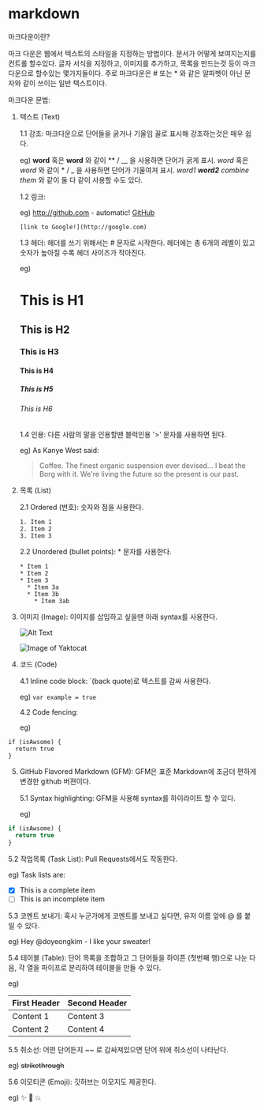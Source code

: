 # markdown

마크다운이란?

마크 다운은 웹에서 텍스트의 스타일을 지정하는 방법이다. 문서가 어떻게 보여지는지를 컨트롤 할수있다. 글자 서식을 지정하고, 이미지를 추가하고, 목록을 만드는것 등이 마크다운으로 할수있는 몇가지들이다. 주로 마크다운은 # 또는 * 와 같은 알파벳이 아닌 문자와 같이 쓰이는 일반 텍스트이다.

마크다운 문법:

1. 텍스트 (Text) 

   1.1 강조: 마크다운으로 단어들을 굵거나 기울임 꼴로 표시해 강조하는것은 매우 쉽다.
   
   eg) 
   **word** 혹은 __word__ 와 같이 ** / __ 을 사용하면 단어가 굵게 표시.
   *word* 혹은 _word_ 와 같이 * / _ 을 사용하면 단어가 기울여져 표시.
   _word1 **word2** combine them_ 와 같이 둘 다 같이 사용할 수도 있다.
 
   1.2 링크:
   
   eg) http://github.com - automatic!
       [GitHub](http://github.com)
       
       [link to Google!](http://google.com)
       
   1.3 헤더: 헤더를 쓰기 위해서는 # 문자로 시작한다. 헤더에는 총 6개의 레벨이 있고 숫자가 높아질 수록 헤더 사이즈가 작아진다.
   
   eg) 
   # This is H1
   ## This is H2
   ### This is H3
   #### This is H4
   ##### This is H5
   ###### This is H6
   
   1.4 인용: 다른 사람의 말을 인용할땐 블럭인용 '>' 문자를 사용하면 된다.
   
   eg) 
   As Kanye West said:
   > Coffee. The finest organic suspension ever devised... I beat the Borg with it.
   > We're living the future so the present is our past.

2. 목록 (List)

   2.1 Ordered (번호): 숫자와 점을 사용한다.
   
       1. Item 1
       2. Item 2
       3. Item 3
   
   2.2 Unordered (bullet points): * 문자를 사용한다.
   
       * Item 1
       * Item 2
       * Item 3
         * Item 3a
         * Item 3b
           * Item 3ab

3. 이미지 (Image): 이미지를 삽입하고 싶을땐 아래 syntax를 사용한다.
   
   ![Alt Text](url)
   
   ![Image of Yaktocat](https://octodex.github.com/images/yaktocat.png)

4. 코드 (Code)

   4.1 Inline code block: `(back quote)로 텍스트를 감싸 사용한다.
   
   eg) `var example = true`
      
   4.2 Code fencing:
   
   eg)
   
```
if (isAwsome) {
  return true
}
``` 

5. GitHub Flavored Markdown (GFM): GFM은 표준 Markdown에 조금더 편하게 변경한 github 버젼이다.

   5.1 Syntax highlighting: GFM을 사용해 syntax를 하이라이트 할 수 있다.
  
   eg)

```javascript
if (isAwsome) {
  return true
}
```

   5.2 작업목록 (Task List): Pull Requests에서도 작동한다.
   
   eg) Task lists are:
   - [x] This is a complete item
   - [ ] This is an incomplete item

   5.3 코멘트 보내기: 혹시 누군가에게 코멘트를 보내고 싶다면, 유저 이름 앞에 @ 를 붙일 수 있다.
   
   eg) 
   Hey @doyeongkim - I like your sweater!
   
   5.4 테이블 (Table): 단어 목록을 조합하고 그 단어들을 하이픈 (첫번째 행)으로 나눈 다음, 각 열을 파이프로 분리하여 테이블을 만들 수 있다.
   
   eg)
   
   First Header | Second Header
   ------------ | -------------
   Content 1 | Content 3
   Content 2 | Content 4
   
   5.5 취소선: 어떤 단어든지 ~~ 로 감싸져있으면 단어 위에 취소선이 나타난다.
   
   eg) ~~strikethrough~~
   
   5.6 이모티콘 (Emoji): 깃허브는 이모지도 제공한다. 
   
   eg) :sparkles: :camel: :boom:

